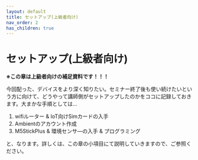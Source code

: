 ```yaml
---
layout: default
title: セットアップ(上級者向け)
nav_order: 2
has_children: true
---
```


# セットアップ(上級者向け)
**※この章は上級者向けの補足資料です！！！**

今回配った、デバイスをより深く知りたい。セミナー終了後も使い続けたいという方に向けて、どうやって講師側がセットアップしたのかをココに記録しておきます。大まかな手順としては...

1. wifiルーター & IoT向けSimカードの入手
2. Ambientのアカウント作成
3. M5StickPlus & 環境センサ―の入手 & プログラミング

と、なります。詳しくは、この章の小項目にて説明していきますので、ご参照ください。
